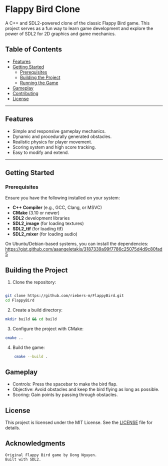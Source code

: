 # Flappy Bird Clone

A C++ and SDL2-powered clone of the classic Flappy Bird game. This project serves as a fun way to learn game development
and explore the power of SDL2 for 2D graphics and game mechanics.

## Table of Contents

- [Features](#features)
- [Getting Started](#getting-started)
    - [Prerequisites](#prerequisites)
    - [Building the Project](#building-the-project)
    - [Running the Game](#running-the-game)
- [Gameplay](#gameplay)
- [Contributing](#contributing)
- [License](#license)

---

## Features

- Simple and responsive gameplay mechanics.
- Dynamic and procedurally generated obstacles.
- Realistic physics for player movement.
- Scoring system and high score tracking.
- Easy to modify and extend.

---

## Getting Started

### Prerequisites

Ensure you have the following installed on your system:

- **C++ Compiler** (e.g., GCC, Clang, or MSVC)
- **CMake** (3.10 or newer)
- **SDL2** development libraries
- **SDL2_image** (for loading textures)
- **SDL2_ttf** (for loading ttf)
- **SDL2_mixer** (for loading audio)

On Ubuntu/Debian-based systems, you can install the dependencies:
https://gist.github.com/aaangeletakis/3187339a99f7786c25075d4d9c80fad5

## Building the Project

1. Clone the repository:

```bash

git clone https://github.com/riebers-m/FlappyBird.git
cd FlappyBird
```

2. Create a build directory:

```bash
mkdir build && cd build
```

3. Configure the project with CMake:

```bash
cmake ..
```

4. Build the game:

```bash
    cmake --build .
```

## Gameplay

* Controls: Press the spacebar to make the bird flap.
* Objective: Avoid obstacles and keep the bird flying as long as possible.
* Scoring: Gain points by passing through obstacles.

## License

This project is licensed under the MIT License. See the [LICENSE](#LI) file for details.

## Acknowledgments

    Original Flappy Bird game by Dong Nguyen.
    Built with SDL2.